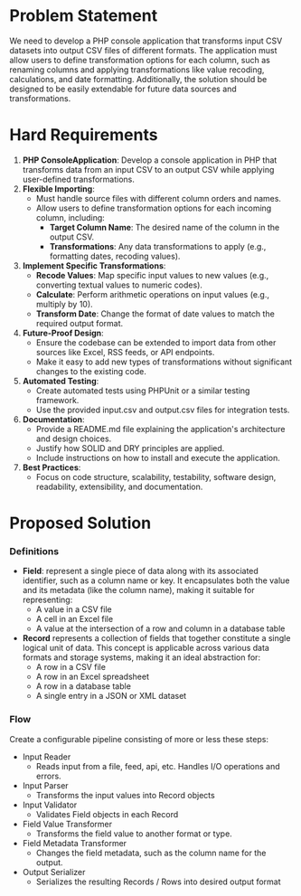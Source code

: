 Problem Statement
=================

We need to develop a PHP console application that transforms input CSV 
datasets into output CSV files of different formats. 
The application must allow users to define transformation 
options for each column, such as renaming columns and applying 
transformations like value recoding, calculations, and date formatting. 
Additionally, the solution should be designed to be easily 
extendable for future data sources and transformations.

Hard Requirements
=================

1.  **PHP ConsoleApplication**: Develop a console application in PHP that transforms data from an input CSV to an output CSV while applying user-defined transformations.
2.  **Flexible Importing**:
    *   Must handle source files with different column orders and names.
    *   Allow users to define transformation options for each incoming column, including:
        *   **Target Column Name**: The desired name of the column in the output CSV.
        *   **Transformations**: Any data transformations to apply (e.g., formatting dates, recoding values).
3.  **Implement Specific Transformations**:
    *   **Recode Values**: Map specific input values to new values (e.g., converting textual values to numeric codes).
    *   **Calculate**: Perform arithmetic operations on input values (e.g., multiply by 10).
    *   **Transform Date**: Change the format of date values to match the required output format.
4.  **Future-Proof Design**:
    *   Ensure the codebase can be extended to import data from other sources like Excel, RSS feeds, or API endpoints.
    *   Make it easy to add new types of transformations without significant changes to the existing code.
5.  **Automated Testing**:
    *   Create automated tests using PHPUnit or a similar testing framework.
    *   Use the provided input.csv and output.csv files for integration tests.
6.  **Documentation**:
    *   Provide a README.md file explaining the application's architecture and design choices.
    *   Justify how SOLID and DRY principles are applied.
    *   Include instructions on how to install and execute the application.
7.  **Best Practices**:
    *   Focus on code structure, scalability, testability, software design, readability, extensibility, and documentation.

Proposed Solution
=================
### Definitions
* **Field**: represent a single piece of data along with its associated identifier, such as a column name or key. It encapsulates both the value and its metadata (like the column name), making it suitable for representing:
  * A value in a CSV file
  * A cell in an Excel file
  * A value at the intersection of a row and column in a database table
* **Record** represents a collection of fields that together constitute a single logical unit of data. This concept is applicable across various data formats and storage systems, making it an ideal abstraction for:
  * A row in a CSV file
  * A row in an Excel spreadsheet
  * A row in a database table
  * A single entry in a JSON or XML dataset

### Flow
Create a configurable pipeline consisting of more or less these steps:
* Input Reader
  * Reads input from a file, feed, api, etc. Handles I/O operations and errors.
* Input Parser
  * Transforms the input values into Record objects
* Input Validator
  * Validates Field objects in each Record
* Field Value Transformer
  * Transforms the field value to another format or type.
* Field Metadata Transformer
  * Changes the field metadata, such as the column name for the output.
* Output Serializer
  * Serializes the resulting Records / Rows into desired output format
